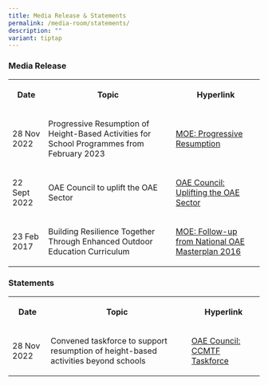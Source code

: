 ```yaml
---
title: Media Release & Statements
permalink: /media-room/statements/
description: ""
variant: tiptap
---
```

<h3>Media Release</h3><table><tbody><tr><th rowspan="1" colspan="1"><p>Date</p></th><th rowspan="1" colspan="1"><p>Topic</p></th><th rowspan="1" colspan="1"><p>Hyperlink</p></th></tr><tr><td rowspan="1" colspan="1"><p>28 Nov 2022</p></td><td rowspan="1" colspan="1"><p>Progressive Resumption of Height-Based Activities for School Programmes from February 2023</p></td><td rowspan="1" colspan="1"><p><a href="https://www.moe.gov.sg/news/press-releases/20221128-progressive-resumption-of-height-based-activities-for-school-programmes-from-february-2023" rel="noopener noreferrer nofollow" target="_blank">MOE: Progressive Resumption</a></p></td></tr><tr><td rowspan="1" colspan="1"><p>22 Sept 2022</p></td><td rowspan="1" colspan="1"><p>OAE Council to uplift the OAE Sector</p></td><td rowspan="1" colspan="1"><p><a href="/files/oaec to uplift the oae sector.pdf" rel="noopener noreferrer nofollow" target="_blank">OAE Council: Uplifting the OAE Sector</a></p></td></tr><tr><td rowspan="1" colspan="1"><p>23 Feb 2017</p></td><td rowspan="1" colspan="1"><p>Building Resilience Together Through Enhanced Outdoor Education Curriculum</p></td><td rowspan="1" colspan="1"><p><a href="/https://www.moe.gov.sg/news/press-releases/20170223-building-resilience-together-through-enhanced-outdoor-education-curriculum" rel="noopener noreferrer nofollow" target="_blank">MOE: Follow-up from National OAE Masterplan 2016</a></p></td></tr></tbody></table><h3>Statements</h3><table><tbody><tr><th rowspan="1" colspan="1"><p>Date</p></th><th rowspan="1" colspan="1"><p>Topic</p></th><th rowspan="1" colspan="1"><p>Hyperlink</p></th></tr><tr><td rowspan="1" colspan="1"><p>28 Nov 2022</p></td><td rowspan="1" colspan="1"><p>Convened taskforce to support resumption of height-based activities beyond schools</p></td><td rowspan="1" colspan="1"><p><a href="/files/taskforce.pdf" rel="noopener noreferrer nofollow" target="_blank">OAE Council: CCMTF Taskforce</a></p></td></tr></tbody></table><p></p>